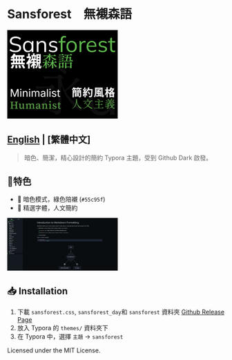 # Sansforest　無襯森語
<img src="./thumbnail.png" alt="thumbnail" style="zoom: 25%;" />

## [English](README.md) | [繁體中文]

> 暗色、簡潔，精心設計的簡約 Typora 主題，受到 Github Dark 啟發。

## 📧特色

- 🖤 暗色模式，綠色陪襯 (`#55c95f`)
- 🧠 精選字體，人文簡約
<img src="./Preview/preview.png" alt="Preview" style="zoom:25%;" />

## 📥 Installation

1. 下載 `sansforest.css`, `sansforest_day`和 `sansforest` 資料夾 [Github Release Page](https://github.com/MullerLi/Sansforest_typora_theme/releases/tag/v1.0.0)
2. 放入 Typora 的 `themes/` 資料夾下
3. 在 Typora 中，選擇 `主題` → `sansforest`

Licensed under the MIT License.